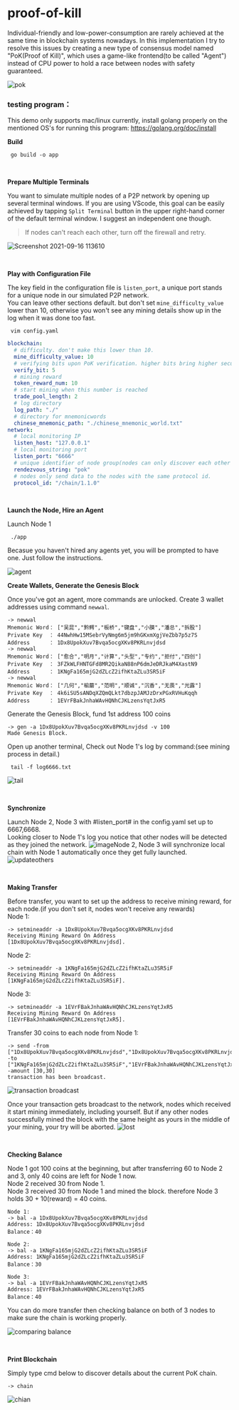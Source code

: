# proof-of-kill

Individual-friendly and low-power-consumption are rarely achieved at the same time in blockchain systems nowadays.
In this implementation I try to resolve this issues by creating a new type of consensus model named "PoK(Proof of Kill)", which uses a game-like frontend(to be called "Agent") instead of CPU power to hold a race between nodes with safety guaranteed.

![pok](https://user-images.githubusercontent.com/50705651/133920498-e6d197ab-75b8-456d-9a94-3da4d95714ad.jpg)



### testing program：

This demo only supports mac/linux currently, install golang properly on the mentioned OS's for running this program:
https://golang.org/doc/install



**Build**


```shell
 go build -o app
```
<br>



**Prepare Multiple Terminals**

You want to simulate multiple nodes of a P2P network by opening up several terminal windows.
If you are using VScode, this goal can be easily achieved by tapping `Split Terminal` button in the upper right-hand corner of the default terminal window. I suggest an independent one though.
>If nodes can't reach each other, turn off the firewall and retry.

![Screenshot 2021-09-16 113610](https://user-images.githubusercontent.com/50705651/133540241-1bf10cb4-11fd-4457-aa42-92e427ada100.jpg)

<br>



**Play with Configuration File**
  
  The key field in the configuration file is `listen_port`, a unique port stands for a unique node in our simulated P2P network.</br>
  You can leave other sections default. but don't set `mine_difficulty_value` lower than 10, otherwise you won't see any mining details show up in the log when it was done too fast.
```shell
 vim config.yaml
```
```yaml
blockchain:
  # difficulty. don't make this lower than 10.
  mine_difficulty_value: 10
  # verifying bits upon PoK verification. higher bits bring higher security. but never make this value bigger than mine_difficulty_value
  verify_bit: 5
  # mining reward
  token_reward_num: 10
  # start mining when this number is reached
  trade_pool_length: 2
  # log directory
  log_path: "./"
  # directory for mnemonicwords
  chinese_mnemonic_path: "./chinese_mnemonic_world.txt"
network:
  # local monitoring IP
  listen_host: "127.0.0.1"
  # local monitoring port
  listen_port: "6666"
  # unique identifier of node group(nodes can only discover each other in the same group)
  rendezvous_string: "pok"
  # nodes only send data to the nodes with the same protocol id.
  protocol_id: "/chain/1.1.0"

```

<br>



**Launch the Node, Hire an Agent**

Launch Node 1
```shell
 ./app
```

Becasue you haven't hired any agents yet, you will be prompted to have one.
Just follow the instructions.

![agent](https://user-images.githubusercontent.com/50705651/133921136-7e1184b8-85a4-48b5-826e-896fc311d2a7.jpg)





**Create Wallets, Generate the Genesis Block**


Once you've got an agent, more commands are unlocked.
Create 3 wallet addresses using command `newwal`.
```
-> newwal
Mnemonic Word： ["吴昆","黔鳄","板桥","键盘","小膜","潘总","拆股"]
Private Key  ： 44NwhHw15MSebrVyNmg6m5jm9hGKxmXgjVeZbb7p5z7S
Address      ： 1Dx8UpokXuv7Bvqa5ocgXKv8PKRLnvjdsd
-> newwal
Mnemonic Word： ["愈合","明月","计算","头型","专约","拒付","四创"]
Private Key  ： 3FZkWLFHNTGFd8MR2QikaN88nP6dmJeDRJkaM4XastN9
Address      ： 1KNgFa165mjG2dZLcZ2ifhKtaZLu3SR5iF
-> newwal
Mnemonic Word： ["几何","榆蘑","范明","顺诚","沉香","无畏","光露"]
Private Key  ： 4k6iSU5sANDqXZQmQLkt7dbzpJAMJzDrxPGxRVHuKqqh
Address      ： 1EVrFBakJnhaWAvHQNhCJKLzensYqtJxR5
```

Generate the Genesis Block, fund 1st address 100 coins
```
-> gen -a 1Dx8UpokXuv7Bvqa5ocgXKv8PKRLnvjdsd -v 100
Made Genesis Block.
```

Open up another terminal, Check out Node 1's log by command:(see mining process in detail.)
```shell
 tail -f log6666.txt 
```
![tail](https://user-images.githubusercontent.com/50705651/133919007-1c064936-454f-4920-8aaa-6d3d54e4ff6f.jpg)


<br>



**Synchronize**

Launch Node 2, Node 3 with #listen_port# in the config.yaml set up to 6667,6668.</br>
Looking closer to Node 1's log you notice that other nodes will be detected as they joined the network.
![image](https://user-images.githubusercontent.com/50705651/133558870-490772fe-b1a9-4440-8369-07ad64a3d4d3.png)Node 2, Node 3 will synchronize local chain with Node 1 automatically once they get fully launched.
![updateothers](https://user-images.githubusercontent.com/50705651/133918709-cbe2991c-1902-40a8-865d-7d860d61e089.jpg)


<br>



**Making Transfer**

Before transfer, you want to set up the address to receive mining reward, for each node.(if you don't set it, nodes won't receive any rewards)</br>
Node 1:
```
-> setmineaddr -a 1Dx8UpokXuv7Bvqa5ocgXKv8PKRLnvjdsd
Receiving Mining Reward On Address [1Dx8UpokXuv7Bvqa5ocgXKv8PKRLnvjdsd].
```
Node 2:
```
-> setmineaddr -a 1KNgFa165mjG2dZLcZ2ifhKtaZLu3SR5iF
Receiving Mining Reward On Address [1KNgFa165mjG2dZLcZ2ifhKtaZLu3SR5iF].
```
Node 3:
```
-> setmineaddr -a 1EVrFBakJnhaWAvHQNhCJKLzensYqtJxR5
Receiving Mining Reward On Address [1EVrFBakJnhaWAvHQNhCJKLzensYqtJxR5].
```

Transfer 30 coins to each node from Node 1:
```
-> send -from ["1Dx8UpokXuv7Bvqa5ocgXKv8PKRLnvjdsd","1Dx8UpokXuv7Bvqa5ocgXKv8PKRLnvjdsd"] -to ["1KNgFa165mjG2dZLcZ2ifhKtaZLu3SR5iF","1EVrFBakJnhaWAvHQNhCJKLzensYqtJxR5"] -amount [30,30]
transaction has been broadcast.
```
![transaction broadcast](https://user-images.githubusercontent.com/50705651/133918734-326db616-4b2b-40aa-b0ee-82ae70452127.jpg)


Once your transaction gets broadcast to the network, nodes which received it start mining immediately, including yourself.
But if any other nodes successfully mined the block with the same height as yours in the middle of your mining, your try will be aborted.
![lost](https://user-images.githubusercontent.com/50705651/133919394-b55cc05d-e476-48d0-a08c-977e6a55139f.jpg)

<br>



**Checking Balance**

Node 1 got 100 coins at the beginning, but after transferring 60 to Node 2 and 3, only 40 coins are left for Node 1 now.<br>
Node 2 received 30 from Node 1.<br>
Node 3 received 30 from Node 1 and mined the block. therefore Node 3 holds 30 + 10(reward) = 40 coins.<br>

```
Node 1:
-> bal -a 1Dx8UpokXuv7Bvqa5ocgXKv8PKRLnvjdsd
Address: 1Dx8UpokXuv7Bvqa5ocgXKv8PKRLnvjdsd
Balance：40

Node 2:
-> bal -a 1KNgFa165mjG2dZLcZ2ifhKtaZLu3SR5iF
Address: 1KNgFa165mjG2dZLcZ2ifhKtaZLu3SR5iF
Balance：30

Node 3:
-> bal -a 1EVrFBakJnhaWAvHQNhCJKLzensYqtJxR5
Address: 1EVrFBakJnhaWAvHQNhCJKLzensYqtJxR5
Balance：40
```

You can do more transfer then checking balance on both of 3 nodes to make sure the chain is working properly.

![comparing balance](https://user-images.githubusercontent.com/50705651/133918765-a99cc1cc-95a2-402e-b19a-26eb9562d65e.jpg)

<br>


**Print Blockchain**

Simply type cmd below to discover details about the current PoK chain.
```
-> chain
```
![chian](https://user-images.githubusercontent.com/50705651/133918788-0ed2c84d-4e8b-4794-bb8d-f11730cb509e.jpg)
